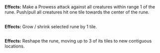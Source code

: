 ## 
**Effects:** Make a Prowess attack against all creatures within range 1 of the rune. Push/pull all creatures hit one tile towards the center of the rune.

## 
**Effects:** Grow / shrink selected rune by 1 tile.

## 
**Effects:** Reshape the rune, moving up to 3 of its tiles to new contiguous locations.

